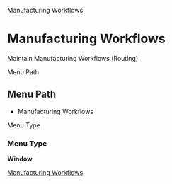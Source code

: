 
Manufacturing Workflows
# Manufacturing Workflows


Maintain Manufacturing Workflows (Routing)

Menu Path
## Menu Path



- Manufacturing Workflows

Menu Type
### Menu Type

**Window**


[Manufacturing Workflows](functional-guide/window/window-manufacturing-workflows.md)